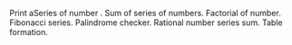 
<RECURSION>

Print aSeries of number .
Sum of series of numbers.
Factorial of number.
Fibonacci series.
Palindrome checker. 
Rational number series sum.
Table formation.
  
